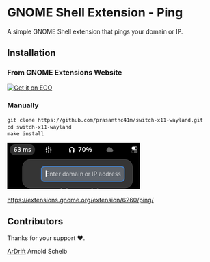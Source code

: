 # GNOME Shell Extension - Ping
A simple GNOME Shell extension that pings your domain or IP.

## Installation
### From GNOME Extensions Website
<a href="https://extensions.gnome.org/extension/6260/ping/">
<img src="https://raw.githubusercontent.com/prasanthc41m/switch-x11-wayland/main/img/get-it-on-ego.svg" alt="Get it on EGO" width="200" />
</a>

### Manually

```
git clone https://github.com/prasanthc41m/switch-x11-wayland.git
cd switch-x11-wayland
make install
```
![logo](https://github.com/prasanthc41m/ping-extension/blob/main/ping-extension.png)


https://extensions.gnome.org/extension/6260/ping/

## Contributors
Thanks for your support :heart:.

[ArDrift](https://github.com/ArDrift) Arnold Schelb 
